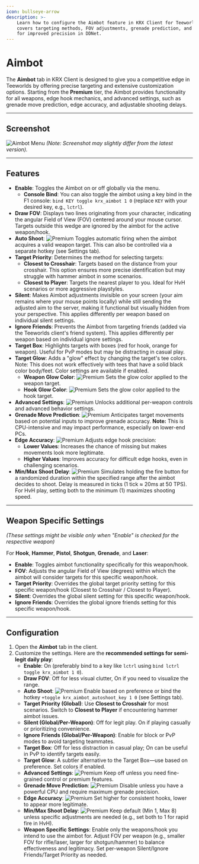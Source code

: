 ```yaml
---
icon: bullseye-arrow
description: >-
    Learn how to configure the Aimbot feature in KRX Client for Teeworlds. This guide
    covers targeting methods, FOV adjustments, grenade prediction, and advanced settings
    for improved precision in DDNet.
---
```


# Aimbot

The **Aimbot** tab in KRX Client is designed to give you a competitive edge in Teeworlds by offering precise targeting and extensive customization options.
Starting from the **Premium** tier, the Aimbot provides functionality for all weapons, edge hook mechanics, and advanced settings, such as grenade move prediction, edge accuracy, and adjustable shooting delays.

---

## **Screenshot**
![Aimbot Menu](https://raw.githubusercontent.com/Krixx1337/krxclient-docs/refs/heads/main/images/aimbot-menu.png)
*(Note: Screenshot may slightly differ from the latest version).*

---

## **Features**

- **Enable**: Toggles the Aimbot on or off globally via the menu.
    - **Console Bind**: You can also toggle the aimbot using a key bind in the F1 console: `bind KEY toggle krx_aimbot 1 0` (replace `KEY` with your desired key, e.g., `lctrl`).
- **Draw FOV**: Displays two lines originating from your character, indicating the angular Field of View (FOV) centered around your mouse cursor. Targets outside this wedge are ignored by the aimbot for the active weapon/hook.
- **Auto Shoot**: ![Premium](https://img.shields.io/badge/Premium-%23ffba00?style=flat-square) Toggles automatic firing when the aimbot acquires a valid weapon target. This can also be controlled via a separate hotkey (see Settings tab).
- **Target Priority**: Determines the method for selecting targets:
  - **Closest to Crosshair**: Targets based on the distance from your crosshair. This option ensures more precise identification but may struggle with hammer aimbot in some scenarios.
  - **Closest to Player**: Targets the nearest player to you. Ideal for HvH scenarios or more aggressive playstyles.
- **Silent**: Makes Aimbot adjustments invisible on your screen (your aim remains where your mouse points locally) while still sending the adjusted aim to the server, making it functional but visually hidden from your perspective. This applies differently per weapon based on individual silent settings.
- **Ignore Friends**: Prevents the Aimbot from targeting friends (added via the Teeworlds client's friend system). This applies differently per weapon based on individual ignore settings.
- **Target Box**: Highlights targets with boxes (red for hook, orange for weapon). Useful for PvP modes but may be distracting in casual play.
- **Target Glow**: Adds a "glow" effect by changing the target's tee colors. Note: This does not work effectively with tees that have a solid black color body/feet. Color settings are available if enabled.
    - **Weapon Glow Color**: ![Premium](https://img.shields.io/badge/Premium-%23ffba00?style=flat-square) Sets the glow color applied to the weapon target.
    - **Hook Glow Color**: ![Premium](https://img.shields.io/badge/Premium-%23ffba00?style=flat-square) Sets the glow color applied to the hook target.
- **Advanced Settings**: ![Premium](https://img.shields.io/badge/Premium-%23ffba00?style=flat-square) Unlocks additional per-weapon controls and advanced behavior settings.
- **Grenade Move Prediction**: ![Premium](https://img.shields.io/badge/Premium-%23ffba00?style=flat-square) Anticipates target movements based on potential inputs to improve grenade accuracy. **Note:** This is CPU-intensive and may impact performance, especially on lower-end PCs.
- **Edge Accuracy**: ![Premium](https://img.shields.io/badge/Premium-%23ffba00?style=flat-square) Adjusts edge hook precision:
  - **Lower Values**: Increases the chance of missing but makes movements look more legitimate.
  - **Higher Values**: Improves accuracy for difficult edge hooks, even in challenging scenarios.
- **Min/Max Shoot Delay**: ![Premium](https://img.shields.io/badge/Premium-%23ffba00?style=flat-square) Simulates holding the fire button for a randomized duration within the specified range after the aimbot decides to shoot. Delay is measured in ticks (1 tick ≈ 20ms at 50 TPS). For HvH play, setting both to the minimum (1) maximizes shooting speed.

---

## **Weapon Specific Settings**
*(These settings might be visible only when "Enable" is checked for the respective weapon)*

For **Hook**, **Hammer**, **Pistol**, **Shotgun**, **Grenade**, and **Laser**:
- **Enable**: Toggles aimbot functionality specifically for this weapon/hook.
- **FOV**: Adjusts the angular Field of View (degrees) within which the aimbot will consider targets for this specific weapon/hook.
- **Target Priority**: Overrides the global target priority setting for this specific weapon/hook (Closest to Crosshair / Closest to Player).
- **Silent**: Overrides the global silent setting for this specific weapon/hook.
- **Ignore Friends**: Overrides the global ignore friends setting for this specific weapon/hook.

---

## **Configuration**

1. Open the **Aimbot** tab in the client.
2. Customize the settings. Here are the **recommended settings for semi-legit daily play**:
   - **Enable**: On (preferably bind to a key like `lctrl` using `bind lctrl toggle krx_aimbot 1 0`).
   - **Draw FOV**: Off for less visual clutter, On if you need to visualize the range.
   - **Auto Shoot**: ![Premium](https://img.shields.io/badge/Premium-%23ffba00?style=flat-square) Enable based on preference or bind the hotkey `+toggle krx_aimbot_autoshoot_key 1 0` (see Settings tab).
   - **Target Priority (Global)**: Use **Closest to Crosshair** for most scenarios. Switch to **Closest to Player** if encountering hammer aimbot issues.
   - **Silent (Global/Per-Weapon)**: Off for legit play. On if playing casually or prioritizing convenience.
   - **Ignore Friends (Global/Per-Weapon)**: Enable for block or PvP modes to avoid targeting teammates.
   - **Target Box**: Off for less distraction in casual play; On can be useful in PvP to identify targets easily.
   - **Target Glow**: A subtler alternative to the Target Box—use based on preference. Set colors if enabled.
   - **Advanced Settings**: ![Premium](https://img.shields.io/badge/Premium-%23ffba00?style=flat-square) Keep off unless you need fine-grained control or premium features.
   - **Grenade Move Prediction**: ![Premium](https://img.shields.io/badge/Premium-%23ffba00?style=flat-square) Disable unless you have a powerful CPU and require maximum grenade precision.
   - **Edge Accuracy**: ![Premium](https://img.shields.io/badge/Premium-%23ffba00?style=flat-square) Set higher for consistent hooks, lower to appear more legitimate.
   - **Min/Max Shoot Delay**: ![Premium](https://img.shields.io/badge/Premium-%23ffba00?style=flat-square) Keep default (Min 1, Max 8) unless specific adjustments are needed (e.g., set both to 1 for rapid fire in HvH).
   - **Weapon Specific Settings**: Enable only the weapons/hook you intend to use the aimbot for. Adjust FOV per weapon (e.g., smaller FOV for rifle/laser, larger for shotgun/hammer) to balance effectiveness and legitimacy. Set per-weapon Silent/Ignore Friends/Target Priority as needed.
